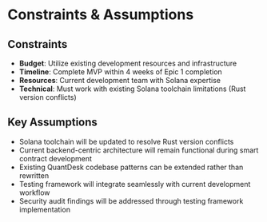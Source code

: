 # Constraints & Assumptions

## Constraints

- **Budget**: Utilize existing development resources and infrastructure
- **Timeline**: Complete MVP within 4 weeks of Epic 1 completion
- **Resources**: Current development team with Solana expertise
- **Technical**: Must work with existing Solana toolchain limitations (Rust version conflicts)

## Key Assumptions

- Solana toolchain will be updated to resolve Rust version conflicts
- Current backend-centric architecture will remain functional during smart contract development
- Existing QuantDesk codebase patterns can be extended rather than rewritten
- Testing framework will integrate seamlessly with current development workflow
- Security audit findings will be addressed through testing framework implementation
